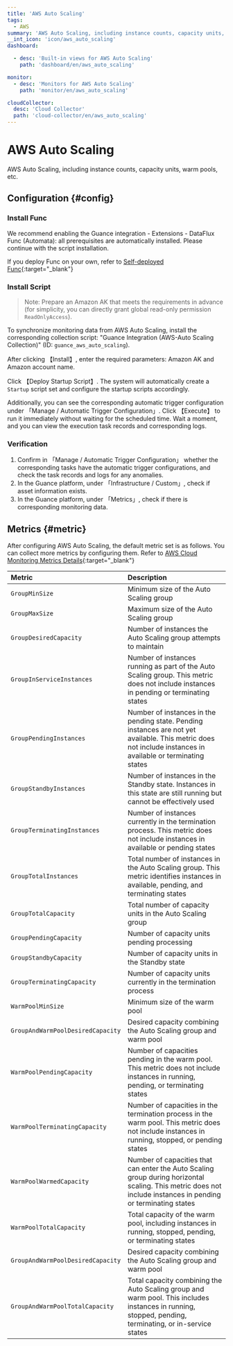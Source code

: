 ```yaml
---
title: 'AWS Auto Scaling'
tags: 
  - AWS
summary: 'AWS Auto Scaling, including instance counts, capacity units, warm pools, etc.'
__int_icon: 'icon/aws_auto_scaling'
dashboard:

  - desc: 'Built-in views for AWS Auto Scaling'
    path: 'dashboard/en/aws_auto_scaling'

monitor:
  - desc: 'Monitors for AWS Auto Scaling'
    path: 'monitor/en/aws_auto_scaling'

cloudCollector:
  desc: 'Cloud Collector'
  path: 'cloud-collector/en/aws_auto_scaling'
---
```


# AWS Auto Scaling

AWS Auto Scaling, including instance counts, capacity units, warm pools, etc.

## Configuration {#config}

### Install Func

We recommend enabling the Guance integration - Extensions - DataFlux Func (Automata): all prerequisites are automatically installed. Please continue with the script installation.

If you deploy Func on your own, refer to [Self-deployed Func](https://func.guance.com/doc/script-market-guance-integration/){:target="_blank"}

### Install Script

> Note: Prepare an Amazon AK that meets the requirements in advance (for simplicity, you can directly grant global read-only permission `ReadOnlyAccess`).

To synchronize monitoring data from AWS Auto Scaling, install the corresponding collection script: "Guance Integration (AWS-Auto Scaling Collection)" (ID: `guance_aws_auto_scaling`).

After clicking 【Install】, enter the required parameters: Amazon AK and Amazon account name.

Click 【Deploy Startup Script】. The system will automatically create a `Startup` script set and configure the startup scripts accordingly.

Additionally, you can see the corresponding automatic trigger configuration under 「Manage / Automatic Trigger Configuration」. Click 【Execute】 to run it immediately without waiting for the scheduled time. Wait a moment, and you can view the execution task records and corresponding logs.

### Verification

1. Confirm in 「Manage / Automatic Trigger Configuration」 whether the corresponding tasks have the automatic trigger configurations, and check the task records and logs for any anomalies.
2. In the Guance platform, under 「Infrastructure / Custom」, check if asset information exists.
3. In the Guance platform, under 「Metrics」, check if there is corresponding monitoring data.

## Metrics {#metric}
After configuring AWS Auto Scaling, the default metric set is as follows. You can collect more metrics by configuring them. Refer to [AWS Cloud Monitoring Metrics Details](https://docs.aws.amazon.com/zh_cn/autoscaling/ec2/userguide/viewing-monitoring-graphs.html){:target="_blank"}

| Metric                                                        | Description                                                         |
| :------------------------------------------------------------ | :------------------------------------------------------------------ |
| `GroupMinSize`                                                | Minimum size of the Auto Scaling group                              |
| `GroupMaxSize`                                                | Maximum size of the Auto Scaling group                              |
| `GroupDesiredCapacity`                                        | Number of instances the Auto Scaling group attempts to maintain     |
| `GroupInServiceInstances`                                     | Number of instances running as part of the Auto Scaling group. This metric does not include instances in pending or terminating states |
| `GroupPendingInstances`                                       | Number of instances in the pending state. Pending instances are not yet available. This metric does not include instances in available or terminating states |
| `GroupStandbyInstances`                                       | Number of instances in the Standby state. Instances in this state are still running but cannot be effectively used |
| `GroupTerminatingInstances`                                   | Number of instances currently in the termination process. This metric does not include instances in available or pending states |
| `GroupTotalInstances`                                         | Total number of instances in the Auto Scaling group. This metric identifies instances in available, pending, and terminating states |
| `GroupTotalCapacity`                                          | Total number of capacity units in the Auto Scaling group            |
| `GroupPendingCapacity`                                        | Number of capacity units pending processing                         |
| `GroupStandbyCapacity`                                        | Number of capacity units in the Standby state                       |
| `GroupTerminatingCapacity`                                    | Number of capacity units currently in the termination process       |
| `WarmPoolMinSize`                                             | Minimum size of the warm pool                                       |
| `GroupAndWarmPoolDesiredCapacity`                             | Desired capacity combining the Auto Scaling group and warm pool     |
| `WarmPoolPendingCapacity`                                     | Number of capacities pending in the warm pool. This metric does not include instances in running, pending, or terminating states |
| `WarmPoolTerminatingCapacity`                                 | Number of capacities in the termination process in the warm pool. This metric does not include instances in running, stopped, or pending states |
| `WarmPoolWarmedCapacity`                                      | Number of capacities that can enter the Auto Scaling group during horizontal scaling. This metric does not include instances in pending or terminating states |
| `WarmPoolTotalCapacity`                                       | Total capacity of the warm pool, including instances in running, stopped, pending, or terminating states |
| `GroupAndWarmPoolDesiredCapacity`                             | Desired capacity combining the Auto Scaling group and warm pool     |
| `GroupAndWarmPoolTotalCapacity`                               | Total capacity combining the Auto Scaling group and warm pool. This includes instances in running, stopped, pending, terminating, or in-service states |
</table>